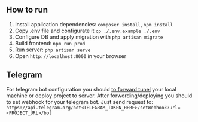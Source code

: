 

## How to run
1) Install application dependencies: `composer install`, `npm install`
2) Copy .env file and configurate it `cp ./.env.example ./.env`
3) Configure DB and apply migration with `php artisan migrate`
4) Build frontend: `npm run prod`
5) Run server: `php artisan serve`
6) Open `http://localhost:8000` in your browser

## Telegram
For telegram bot configuration you should [to forward tunel](https://ngrok.com) your local machine or deploy project to server.
After forwording/deploying you should to set webhook for your telegram bot. Just send request to: `https://api.telegram.org/bot<TELEGRAM_TOKEN_HERE>/setWebhook?url=<PROJECT_URL>/bot`
